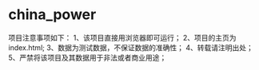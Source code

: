 # china_power
项目注意事项如下：
1、该项目直接用浏览器即可运行；
2、项目的主页为index.html;
3、数据为测试数据，不保证数据的准确性；
4、转载请注明出处；
5、严禁将该项目及其数据用于非法或者商业用途；
